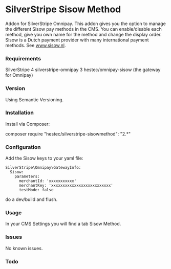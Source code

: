 # SilverStripe Sisow Method #

Addon for SilverStripe Omnipay. This addon gives you the option to manage the different Sisow pay methods in the CMS. You can enable/disable each method, give you own name for the method and change the display order.
Sisow is a Dutch payment provider with many international payment methods. See www.sisow.nl.

### Requirements ###

SilverStripe 4
silverstripe-omnipay 3
hestec/omnipay-sisow (the gateway for Omnipay)

### Version ###

Using Semantic Versioning.

### Installation ###

Install via Composer:

composer require "hestec/silverstripe-sisowmethod": "2.*"

### Configuration ###

Add the Sisow keys to your yaml file:
```
SilverStripe\Omnipay\GatewayInfo:
  Sisow:
    parameters:
      merchantId: 'xxxxxxxxxxx'
      merchantKey: 'xxxxxxxxxxxxxxxxxxxxxxxxxx'
      testMode: false
  ```

do a dev/build and flush.

### Usage ###

In your CMS Settings you will find a tab Sisow Method.

### Issues ###

No known issues.

### Todo ###
